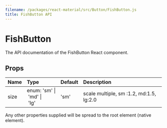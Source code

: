 ```yaml
---
filename: /packages/react-material/src/Button/FishButton.js
title: FishButton API
---
```


<!--- This documentation is automatically generated, do not try to edit it. -->

# FishButton

<p class="description">The API documentation of the FishButton React component.</p>



## Props

| Name | Type | Default | Description |
|:-----|:-----|:--------|:------------|
| <span class="prop-name">size</span> | <span class="prop-type">enum:&nbsp;'sm'&nbsp;&#124;<br>&nbsp;'md'&nbsp;&#124;<br>&nbsp;'lg'<br> | <span class="prop-default">'sm'</span> | scale multiple, sm :1.2, md:1.5, lg:2.0 |

Any other properties supplied will be spread to the root element (native element).

